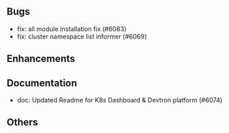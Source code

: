 ## Bugs
- fix: all module installation fix (#6083)
- fix: cluster namespace list informer (#6069)
## Enhancements
## Documentation
- doc: Updated Readme for K8s Dashboard & Devtron platform (#6074)
## Others
